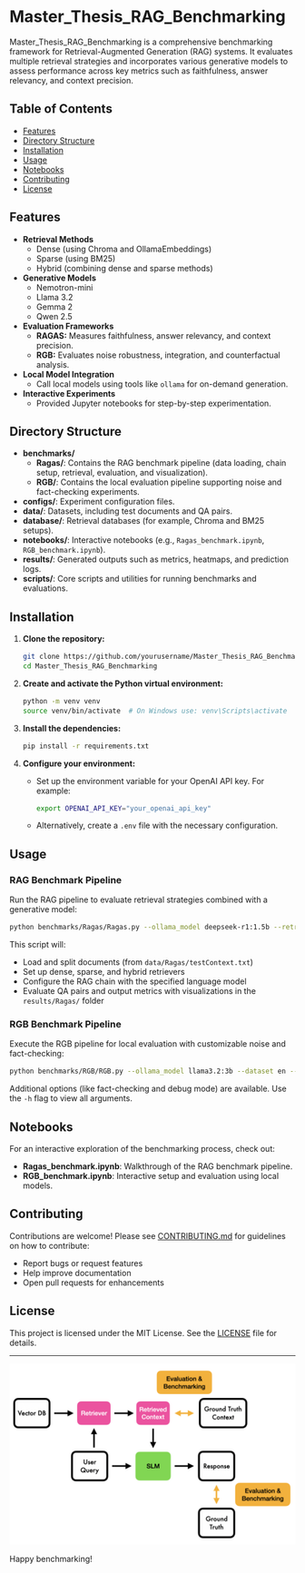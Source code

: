 # Master_Thesis_RAG_Benchmarking

Master_Thesis_RAG_Benchmarking is a comprehensive benchmarking framework for Retrieval-Augmented Generation (RAG) systems. It evaluates multiple retrieval strategies and incorporates various generative models to assess performance across key metrics such as faithfulness, answer relevancy, and context precision.

## Table of Contents
- [Features](#features)
- [Directory Structure](#directory-structure)
- [Installation](#installation)
- [Usage](#usage)
- [Notebooks](#notebooks)
- [Contributing](#contributing)
- [License](#license)

## Features
- **Retrieval Methods**  
  - Dense (using Chroma and OllamaEmbeddings)  
  - Sparse (using BM25)  
  - Hybrid (combining dense and sparse methods)
- **Generative Models**  
  - Nemotron-mini  
  - Llama 3.2  
  - Gemma 2  
  - Qwen 2.5
- **Evaluation Frameworks**  
  - **RAGAS:** Measures faithfulness, answer relevancy, and context precision.  
  - **RGB:** Evaluates noise robustness, integration, and counterfactual analysis.
- **Local Model Integration**  
  - Call local models using tools like `ollama` for on-demand generation.
- **Interactive Experiments**  
  - Provided Jupyter notebooks for step-by-step experimentation.

## Directory Structure
- **benchmarks/**  
  - **Ragas/**: Contains the RAG benchmark pipeline (data loading, chain setup, retrieval, evaluation, and visualization).  
  - **RGB/**: Contains the local evaluation pipeline supporting noise and fact-checking experiments.
- **configs/**: Experiment configuration files.
- **data/**: Datasets, including test documents and QA pairs.
- **database/**: Retrieval databases (for example, Chroma and BM25 setups).
- **notebooks/**: Interactive notebooks (e.g., `Ragas_benchmark.ipynb`, `RGB_benchmark.ipynb`).
- **results/**: Generated outputs such as metrics, heatmaps, and prediction logs.
- **scripts/**: Core scripts and utilities for running benchmarks and evaluations.

## Installation
1. **Clone the repository:**
   ```bash
   git clone https://github.com/yourusername/Master_Thesis_RAG_Benchmarking.git
   cd Master_Thesis_RAG_Benchmarking
   ```

2. **Create and activate the Python virtual environment:**
   ```bash
   python -m venv venv
   source venv/bin/activate  # On Windows use: venv\Scripts\activate
   ```

3. **Install the dependencies:**
   ```bash
   pip install -r requirements.txt
   ```

4. **Configure your environment:**
   - Set up the environment variable for your OpenAI API key. For example:
     ```bash
     export OPENAI_API_KEY="your_openai_api_key"
     ```
   - Alternatively, create a `.env` file with the necessary configuration.

## Usage
### RAG Benchmark Pipeline
Run the RAG pipeline to evaluate retrieval strategies combined with a generative model:
```bash
python benchmarks/Ragas/Ragas.py --ollama_model deepseek-r1:1.5b --retrieval_strategy hybrid
```

This script will:
- Load and split documents (from `data/Ragas/testContext.txt`)
- Set up dense, sparse, and hybrid retrievers
- Configure the RAG chain with the specified language model
- Evaluate QA pairs and output metrics with visualizations in the `results/Ragas/` folder

### RGB Benchmark Pipeline
Execute the RGB pipeline for local evaluation with customizable noise and fact-checking:
```bash
python benchmarks/RGB/RGB.py --ollama_model llama3.2:3b --dataset en --noise_rate 0.0
```

Additional options (like fact-checking and debug mode) are available. Use the `-h` flag to view all arguments.

## Notebooks
For an interactive exploration of the benchmarking process, check out:
- **Ragas_benchmark.ipynb**: Walkthrough of the RAG benchmark pipeline.
- **RGB_benchmark.ipynb**: Interactive setup and evaluation using local models.

## Contributing
Contributions are welcome! Please see [CONTRIBUTING.md](CONTRIBUTING.md) for guidelines on how to contribute:
- Report bugs or request features
- Help improve documentation
- Open pull requests for enhancements

## License
This project is licensed under the MIT License. See the [LICENSE](LICENSE) file for details.

---

![RAG Pipeline](images/pipelineRAG.png)

Happy benchmarking!